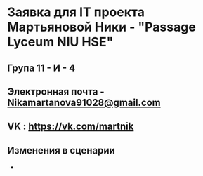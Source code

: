 # Заявка для IT проекта Мартьяновой Ники - "Passage Lyceum NIU HSE"

## Група 11 - И - 4

## Электронная почта - Nikamartanova91028@gmail.com
## VK : https://vk.com/martnik

## Изменения в сценарии
* 
